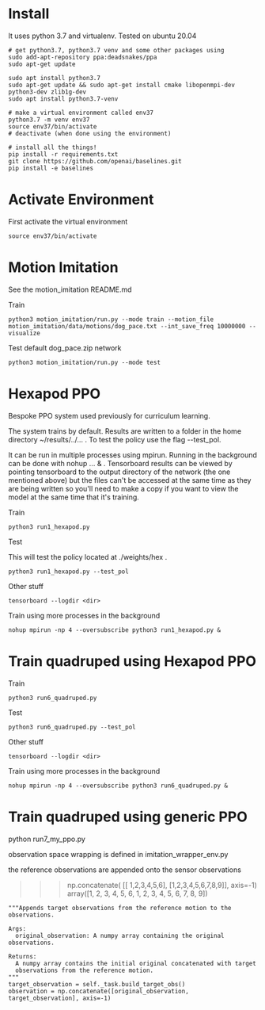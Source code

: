# Install

It uses python 3.7 and virtualenv. Tested on ubuntu 20.04

    # get python3.7, python3.7 venv and some other packages using
    sudo add-apt-repository ppa:deadsnakes/ppa
    sudo apt-get update

    sudo apt install python3.7
    sudo apt-get update && sudo apt-get install cmake libopenmpi-dev python3-dev zlib1g-dev
    sudo apt install python3.7-venv

    # make a virtual environment called env37
    python3.7 -m venv env37
    source env37/bin/activate
    # deactivate (when done using the environment)

    # install all the things!
    pip install -r requirements.txt
    git clone https://github.com/openai/baselines.git
    pip install -e baselines





# Activate Environment

First activate the virtual environment

    source env37/bin/activate




# Motion Imitation

See the motion_imitation README.md

Train

    python3 motion_imitation/run.py --mode train --motion_file motion_imitation/data/motions/dog_pace.txt --int_save_freq 10000000 --visualize

Test default dog_pace.zip network

    python3 motion_imitation/run.py --mode test



# Hexapod PPO

Bespoke PPO system used previously for curriculum learning.

The system trains by default.  Results are written to a folder in the home directory ~/results/../... .
To test the policy use the flag --test_pol.

It can be run in multiple processes using mpirun.  Running in the background can be done with nohup ... & .
Tensorboard results can be viewed by pointing tensorboard to the output directory of the network (the one mentioned above)
but the files can't be accessed at the same time as they are being written so you'll need to make a copy if you want
to view the model at the same time that it's training.

Train

    python3 run1_hexapod.py

Test

This will test the policy located at ./weights/hex .

    python3 run1_hexapod.py --test_pol


Other stuff

    tensorboard --logdir <dir>

Train using more processes in the background

    nohup mpirun -np 4 --oversubscribe python3 run1_hexapod.py &
    


# Train quadruped using Hexapod PPO


Train

    python3 run6_quadruped.py

Test

    python3 run6_quadruped.py --test_pol


Other stuff

    tensorboard --logdir <dir>

Train using more processes in the background

    nohup mpirun -np 4 --oversubscribe python3 run6_quadruped.py &



# Train quadruped using generic PPO

python run7_my_ppo.py








observation space wrapping is defined in imitation_wrapper_env.py

the reference observations are appended onto the sensor observations

 >>> np.concatenate( [[ 1,2,3,4,5,6], [1,2,3,4,5,6,7,8,9]], axis=-1)
array([1, 2, 3, 4, 5, 6, 1, 2, 3, 4, 5, 6, 7, 8, 9])


    """Appends target observations from the reference motion to the observations.

    Args:
      original_observation: A numpy array containing the original observations.

    Returns:
      A numpy array contains the initial original concatenated with target
      observations from the reference motion.
    """
    target_observation = self._task.build_target_obs()
    observation = np.concatenate([original_observation, target_observation], axis=-1)
